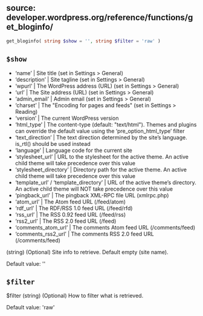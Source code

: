 source: developer.wordpress.org/reference/functions/get_bloginfo/
---

```php
get_bloginfo( string $show = '', string $filter = 'raw' )
```

## `$show`

 - ‘name’                                  | Site title (set in Settings > General)
 - ‘description’                           | Site tagline (set in Settings > General)
 - ‘wpurl’                                 | The WordPress address (URL) (set in Settings > General)
 - ‘url’                                   | The Site address (URL) (set in Settings > General)
 - ‘admin_email’                           | Admin email (set in Settings > General)
 - ‘charset’                               | The "Encoding for pages and feeds" (set in Settings > Reading)
 - ‘version’                               | The current WordPress version
 - ‘html_type’                             | The content-type (default: "text/html"). Themes and plugins can override the default value using the ‘pre_option_html_type’ filter
 - ‘text_direction’                        | The text direction determined by the site’s language. is_rtl() should be used instead
 - ‘language’                              | Language code for the current site
 - ‘stylesheet_url’                        | URL to the stylesheet for the active theme. An active child theme will take precedence over this value
 - ‘stylesheet_directory’                  | Directory path for the active theme. An active child theme will take precedence over this value
 - ‘template_url’ / ‘template_directory’   | URL of the active theme’s directory. An active child theme will NOT take precedence over this value
 - ‘pingback_url’                          | The pingback XML-RPC file URL (xmlrpc.php)
 - ‘atom_url’                              | The Atom feed URL (/feed/atom)
 - ‘rdf_url’                               | The RDF/RSS 1.0 feed URL (/feed/rfd)
 - ‘rss_url’                               | The RSS 0.92 feed URL (/feed/rss)
 - ‘rss2_url’                              | The RSS 2.0 feed URL (/feed)
 - ‘comments_atom_url’                     | The comments Atom feed URL (/comments/feed)
 - ‘comments_rss2_url’                     | The comments RSS 2.0 feed URL (/comments/feed)


 (string) (Optional) Site info to retrieve. Default empty (site name).

 Default value: ''



## `$filter`

$filter
(string) (Optional) How to filter what is retrieved.

Default value: 'raw'

